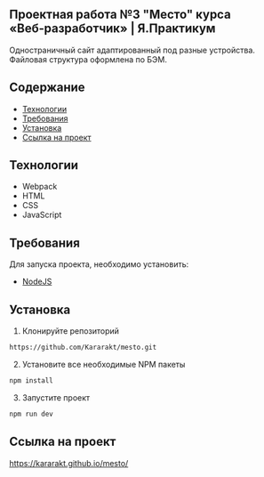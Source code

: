 ## Проектная работа №3 "Место" курса «Веб‑разработчик» | Я.Практикум
Одностраничный сайт адаптированный под разные устройства. Файловая структура оформлена по БЭМ.

## Содержание
- [Технологии](#технологии)
- [Требования](#требования)
- [Установка](#установка)
- [Ссылка на проект](#ссылка-на-проект)

## Технологии
- Webpack
- HTML
- CSS
- JavaScript

## Требования
Для запуска проекта, необходимо установить:
- [NodeJS](https://nodejs.org/en/download)

## Установка
1. Клонируйте репозиторий
```sh
https://github.com/Kararakt/mesto.git
```
2. Установите все необходимые NPM пакеты
```sh
npm install
```
3. Запустите проект
```sh
npm run dev
```
 
## Ссылка на проект
https://kararakt.github.io/mesto/
